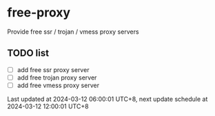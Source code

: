 
# free-proxy
Provide free ssr / trojan / vmess proxy servers


## TODO list
- [ ] add free ssr proxy server
- [ ] add free trojan proxy server
- [ ] add free vmess proxy server

Last updated at 2024-03-12 06:00:01 UTC+8, next update schedule at 2024-03-12 12:00:01 UTC+8

